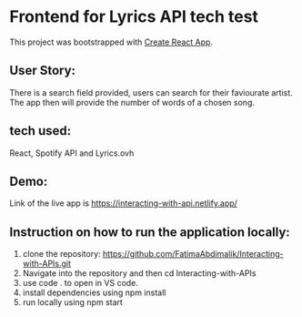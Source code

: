 # Frontend for Lyrics API tech test

This project was bootstrapped with [Create React App](https://github.com/facebook/create-react-app).


## User Story:
There is a search field provided, users can search for their faviourate artist. The app then will provide the number of words of a chosen song. 



## tech used:
  React, 
  Spotify API and
  Lyrics.ovh

## Demo:

Link of the live app is https://interacting-with-api.netlify.app/ 


## Instruction on how to run the application locally:

1. clone the repository: https://github.com/FatimaAbdimalik/Interacting-with-APIs.git 
2. Navigate into the repository and then cd Interacting-with-APIs
3. use code . to open in VS code.
4. install dependencies using npm install 
5. run locally using npm start

 

